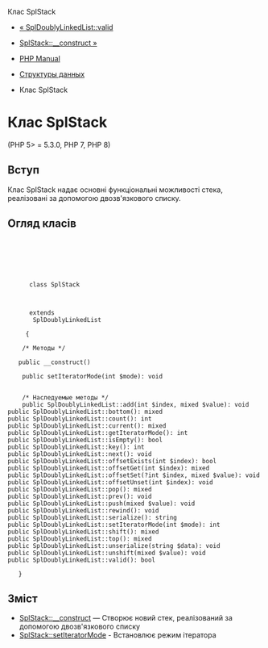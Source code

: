 Клас SplStack

-   [« SplDoublyLinkedList::valid](spldoublylinkedlist.valid.html)
    
-   [SplStack::\_\_construct »](splstack.construct.html)
    
-   [PHP Manual](index.html)
    
-   [Структуры данных](spl.datastructures.html)
    
-   Клас SplStack
    

# Клас SplStack

(PHP 5> = 5.3.0, PHP 7, PHP 8)

## Вступ

Клас SplStack надає основні функціональні можливості стека, реалізовані за допомогою двозв'язкового списку.

## Огляд класів

```classsynopsis

     
    

    
     
      class SplStack
     

     
      extends
       SplDoublyLinkedList
     
     {

    /* Методы */
    
   public __construct()

    public setIteratorMode(int $mode): void


    /* Наследуемые методы */
    public SplDoublyLinkedList::add(int $index, mixed $value): void
public SplDoublyLinkedList::bottom(): mixed
public SplDoublyLinkedList::count(): int
public SplDoublyLinkedList::current(): mixed
public SplDoublyLinkedList::getIteratorMode(): int
public SplDoublyLinkedList::isEmpty(): bool
public SplDoublyLinkedList::key(): int
public SplDoublyLinkedList::next(): void
public SplDoublyLinkedList::offsetExists(int $index): bool
public SplDoublyLinkedList::offsetGet(int $index): mixed
public SplDoublyLinkedList::offsetSet(?int $index, mixed $value): void
public SplDoublyLinkedList::offsetUnset(int $index): void
public SplDoublyLinkedList::pop(): mixed
public SplDoublyLinkedList::prev(): void
public SplDoublyLinkedList::push(mixed $value): void
public SplDoublyLinkedList::rewind(): void
public SplDoublyLinkedList::serialize(): string
public SplDoublyLinkedList::setIteratorMode(int $mode): int
public SplDoublyLinkedList::shift(): mixed
public SplDoublyLinkedList::top(): mixed
public SplDoublyLinkedList::unserialize(string $data): void
public SplDoublyLinkedList::unshift(mixed $value): void
public SplDoublyLinkedList::valid(): bool

   }
```

## Зміст

-   [SplStack::\_\_construct](splstack.construct.html) — Створює новий стек, реалізований за допомогою двозв'язкового списку
-   [SplStack::setIteratorMode](splstack.setiteratormode.html) - Встановлює режим ітератора